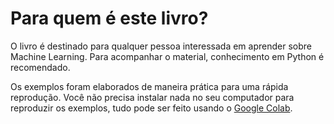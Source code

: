 # Para quem é este livro?

O livro é destinado para qualquer pessoa interessada em aprender sobre Machine Learning. Para acompanhar o material, conhecimento em Python é recomendado.

Os exemplos foram elaborados de maneira prática para uma rápida reprodução. Você não precisa instalar nada no seu computador para reproduzir os exemplos, tudo pode ser feito usando o [Google Colab](https://colab.research.google.com/).

